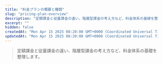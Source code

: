 ```yaml
---
title: "料金プランの概要と種類"
slug: "pricing-plan-overview"
description: "定額課金と従量課金の違い、階層型課金の考え方など、料金体系の基礎を整理します。"
excerpt: ""
hidden: false
createdAt: "Mon Apr 15 2025 08:20:00 GMT+0000 (Coordinated Universal Time)"
updatedAt: "Mon Apr 15 2025 08:20:00 GMT+0000 (Coordinated Universal Time)"
---
```


> 定額課金と従量課金の違い、階層型課金の考え方など、料金体系の基礎を整理します。
